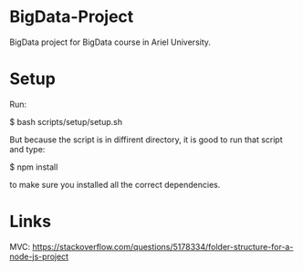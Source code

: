 # BigData-Project
BigData project for BigData course in Ariel University.

# Setup
Run:

$ bash scripts/setup/setup.sh

But because the script is in diffirent directory, it is good to run that script and type:

$ npm install

to make sure you installed all the correct dependencies.

# Links

MVC:  https://stackoverflow.com/questions/5178334/folder-structure-for-a-node-js-project

